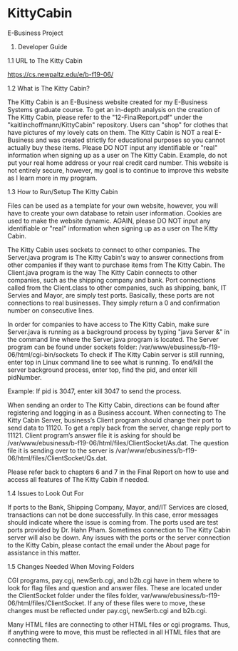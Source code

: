 # KittyCabin
E-Business Project

1. Developer Guide

1.1 URL to The Kitty Cabin

https://cs.newpaltz.edu/e/b-f19-06/

1.2 What is The Kitty Cabin?

The Kitty Cabin is an E-Business website created for my E-Business Systems graduate course. To get an in-depth analysis on the creation of The Kitty Cabin, please refer to the "12-FinalReport.pdf" under the "kaitlinchoffmann/KittyCabin" repository. Users can "shop" for clothes that have pictures of my lovely cats on them. The Kitty Cabin is NOT a real E-Business and was created strictly for educational purposes so you cannot actually buy these items. Please DO NOT input any identifiable or "real" information when signing up as a user on The Kitty Cabin. Example, do not put your real home address or your real credit card number. This website is not entirely secure, however, my goal is to continue to improve this website as I learn more in my program. 

1.3 How to Run/Setup The Kitty Cabin

Files can be used as a template for your own website, however, you will have to create your own database to retain user information. Cookies are used to make the website dynamic. AGAIN, please DO NOT input any identifiable or "real" information when signing up as a user on The Kitty Cabin.

The Kitty Cabin uses sockets to connect to other companies. The Server.java program is The Kitty Cabin's way to answer connections from other companies if they want to purchase items from The Kitty Cabin. The Client.java program is the way The Kitty Cabin connects to other companies, such as the shipping company and bank. Port connections called from the Client.class to other companies, such as shipping, bank, IT Servies and Mayor, are simply test ports. Basically, these ports are not connections to real businesses. They simply return a 0 and confirmation number on consecutive lines. 

In order for companies to have access to The Kitty Cabin, make sure Server.java is running as a background process by typing "java Server &" in the command line where the Server.java program is located. The Server program can be found under sockets folder: /var/www/ebusiness/b-f19-06/html/cgi-bin/sockets
To check if The Kitty Cabin server is still running, enter top in Linux command line to see what is running. To end/kill the server background process, enter top, find the pid, and enter kill pidNumber. 

Example:
If pid is 3047, enter kill 3047 to send the process. 

When sending an order to The Kitty Cabin, directions can be found after registering and logging in as a Business account. When connecting to The Kitty Cabin Server, business’s Client program should change their port to send data to 11120. To get a reply back from the server, change reply port to 11121. Client program’s answer file it is asking for should be /var/www/ebusiness/b-f19-06/html/files/ClientSocket/As.dat. The question file it is sending over to the server is /var/www/ebusiness/b-f19-06/html/files/ClientSocket/Qs.dat. 

Please refer back to chapters 6 and 7 in the Final Report on how to use and access all features of The Kitty Cabin if needed.

1.4 Issues to Look Out For

If ports to the Bank, Shipping Company, Mayor, and/IT Services are closed, transactions can not be done successfully. In this case, error messages should indicate where the issue is coming from. The ports used are test ports provided by Dr. Hahn Pham. Sometimes connection to The Kitty Cabin server will also be down. Any issues with the ports or the server connection to the Kitty Cabin, please contact the email under the About page for assistance in this matter.   

1.5 Changes Needed When Moving Folders

CGI programs, pay.cgi, newSerb.cgi, and b2b.cgi have in them where to look for flag files and question and answer files. These are located under the ClientSocket folder under the files folder, var/www/ebusiness/b-f19-06/html/files/ClientSocket. If any of these files were to move, these changes must be reflected under pay.cgi, newSerb.cgi and b2b.cgi. 

Many HTML files are connecting to other HTML files or cgi programs. Thus, if anything were to move, this must be reflected in all HTML files that are connecting them.
